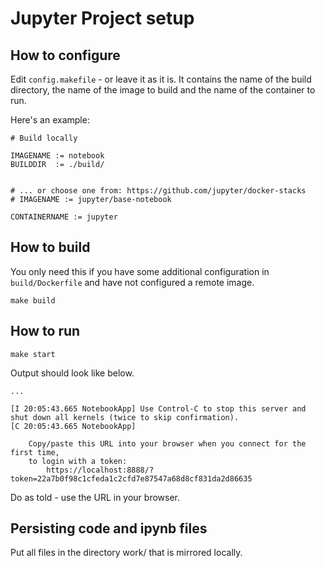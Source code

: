 # Jupyter Project setup

## How to configure

Edit `config.makefile` - or leave it as it is. It contains the name of the build directory, the name of the image to build and the name of the container to run.

Here's an example:

```
# Build locally

IMAGENAME := notebook
BUILDDIR  := ./build/


# ... or choose one from: https://github.com/jupyter/docker-stacks
# IMAGENAME := jupyter/base-notebook

CONTAINERNAME := jupyter

```

## How to build

You only need this if you have some additional configuration in `build/Dockerfile` and have not configured a remote image. 

`make build`


## How to run



```
make start
```

Output should look like below.

```
...

[I 20:05:43.665 NotebookApp] Use Control-C to stop this server and shut down all kernels (twice to skip confirmation).
[C 20:05:43.665 NotebookApp] 
    
    Copy/paste this URL into your browser when you connect for the first time,
    to login with a token:
        https://localhost:8888/?token=22a7b0f98c1cfeda1c2cfd7e87547a68d8cf831da2d86635

```

Do as told - use the URL in your browser.


## Persisting code and ipynb files

Put all files in the directory work/ that is mirrored locally.



